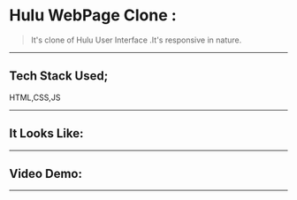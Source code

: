 # Hulu WebPage Clone :
> It's clone of Hulu User Interface .It's responsive in nature.

---

## Tech Stack Used;
HTML,CSS,JS

---

## It Looks Like:


---


## Video Demo:


---